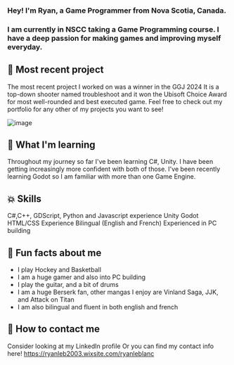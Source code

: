### Hey! I'm Ryan, a Game Programmer from Nova Scotia, Canada. 
### I am currently in NSCC taking a Game Programming course. I have a deep passion for making games and improving myself everyday.

## 👾 Most recent project 
The most recent project I worked on was a winner in the GGJ 2024
It is a top-down shooter named troubleshoot and it won the Ubisoft Choice Award for most well-rounded and best executed game.
Feel free to check out my portfolio for any other of my projects you want to see!

![image](https://github.com/RyanLeB/RyanLeB/assets/122310498/a24a6c4f-dad6-4763-a166-c24eb1ee5c90)

  
## 🧌 What I'm learning
Throughout my journey so far I've been learning C#, Unity. I have been getting increasingly more confident with both of those. 
I've been recently learning Godot so I am familiar with more than one Game Engine. 


## 💥 Skills
C#,C++, GDScript, Python and Javascript experience
Unity
Godot
HTML/CSS Experience
Bilingual (English and French)
Experienced in PC building

## 💭 Fun facts about me
- I play Hockey and Basketball 
- I am a huge gamer and also into PC building
- I play the guitar, and a bit of drums
- I am a huge Berserk fan, other mangas I enjoy are Vinland Saga, JJK, and Attack on Titan
- I am also bilingual and fluent in both english and french


## 🔔 How to contact me 
Consider looking at my LinkedIn profile
Or you can find my contact info here! https://ryanleb2003.wixsite.com/ryanleblanc 


  

